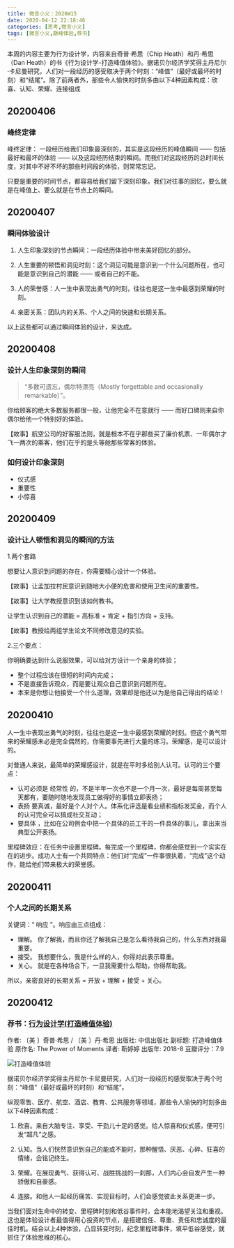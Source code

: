 ```yaml
---
title: 微言小义：2020W15
date: 2020-04-12 22:18:46
categories: [思考,微言小义]
tags: [微言小义,巅峰体验,荐书]
---
```


本周的内容主要为行为设计学，内容来自奇普·希思（Chip Heath）和丹·希思（Dan Heath）的书《行为设计学-打造峰值体验》。据诺贝尔经济学奖得主丹尼尔·卡尼曼研究，人们对一段经历的感受取决于两个时刻：“峰值”（最好或最坏的时刻）和“结尾”。除了前两者外，那些令人愉快的时刻多由以下4种因素构成：欣喜、认知、荣耀、连接组成

<!-- more -->

## 20200406

### 峰终定律

峰终定律： 一段经历给我们印象最深刻的，其实是这段经历的峰值瞬间 —— 包括最好和最坏的体验 —— 以及这段经历结束的瞬间。而我们对这段经历的总时间长度，对其中不好不坏的那些时间段的体验，则常常忘记。

只要是重要的时间节点，都容易给我们留下深刻印象。我们对往事的回忆，要么就是在峰值上、要么就是在节点上的瞬间。

## 20200407

### 瞬间体验设计

1. 人生印象深刻的节点瞬间：一段经历体验中带来美好回忆的部分。

2. 人生重要的顿悟和洞见时刻：这个洞见可能是意识到一个什么问题所在，也可能是意识到自己的潜能 —— 或者自己的不能。

3. 人的荣誉感：人一生中表现出勇气的时刻，往往也是这一生中最感到荣耀的时刻。

4. 亲密关系：团队内的关系、个人之间的快速和长期关系。

以上这些都可以通过瞬间体验的设计，来达成。

## 20200408

### 设计人生印象深刻的瞬间

> “多数可遗忘，偶尔特漂亮（Mostly forgettable and occasionally remarkable）”。

你给顾客的绝大多数服务都很一般，让他完全不在意就行 —— 而好口碑则来自你偶尔给他一个特别好的体验。

【故事】航空公司的好客服法则，就是根本不在乎那些买了廉价机票、一年偶尔才飞一两次的乘客，他们在乎的是头等舱那些常客的体验。

### 如何设计印象深刻

- 仪式感
- 重要性
- 小惊喜

## 20200409

### 设计让人顿悟和洞见的瞬间的方法

1.两个套路

想要让人意识到问题的存在，你需要精心设计一个体验。

【故事】让孟加拉村民意识到随地大小便的危害和使用卫生间的重要性。

【故事】让大学教授意识到该如何教书。

让学生认识到自己的潜能 = 高标准 + 肯定 + 指引方向 + 支持。

【故事】教授给两组学生论文不同修改意见的实验。

2.三个要点：

你明确要达到什么说服效果，可以给对方设计一个亲身的体验；

- 整个过程应该在很短的时间内完成；
- 不是直接告诉观众，而是要让观众自己意识到问题所在。
- 本来是你想让他接受一个什么道理，效果却是他还以为是他自己得出的结论！

## 20200410

人一生中表现出勇气的时刻，往往也是这一生中最感到荣耀的时刻。但这个勇气带来的荣耀感未必是完全偶然的，你需要事先进行大量的练习。荣耀感，是可以设计的。

对普通人来说，最简单的荣耀感设计，就是在平时多给别人认可。认可的三个要点：

- 认可必须是 经常性 的，不是半年一次也不是一个月一次，最好是每周甚至每天都有，要随时随地发现员工做得好的事情立即表扬；
- 表扬 要真诚，最好是个人对个人。体系化评选是看业绩和指标发奖金，而个人的认可完全可以搞成社交互动；
- 要具体 ，比如在公司例会中把一个具体的员工干的一件具体的事儿，拿出来当典型公开表扬。

里程碑效应：在任务中设置里程碑。每完成一个里程碑，你都会感觉到一个实实在在的进步。成功人士有一个共同特点：他们对“完成”一件事很执着，“完成”这个动作，能给他们带来极大的荣誉感。

## 20200411

### 个人之间的长期关系

关键词：“ 响应 ”。响应由三点组成：

- 理解。 你了解我，而且你还了解我自己是怎么看待我自己的，什么东西对我最重要。
- 接受。 我想要什么，我是什么样的人，你得对此表示尊重。
- 关心。 就是在各种场合下，一旦我需要什么帮助，你得帮助我。

所以，亲密良好的长期关系 = 开放 + 理解 + 接受 + 关心。

## 20200412

### 荐书：[行为设计学(打造峰值体验)](https://book.douban.com/subject/30322083/)

作者: 〔美 〕奇普·希思 / 〔美 〕丹·希思
出版社: 中信出版社
副标题: 打造峰值体验
原作名: The Power of Moments
译者: 靳婷婷
出版年: 2018-8
豆瓣评分：7.9

![打造峰值体验](https://img1.doubanio.com/view/subject/l/public/s29865509.jpg)

据诺贝尔经济学奖得主丹尼尔·卡尼曼研究，人们对一段经历的感受取决于两个时刻：“峰值”（最好或最坏的时刻）和“结尾”。

纵观零售、医疗、航空、酒店、教育、公共服务等领域，那些令人愉快的时刻多由以下4种因素构成：

1. 欣喜。来自大脑专注、享受、干劲儿十足的感觉。给人惊喜和仪式感，便可引发“超凡”之感。

2. 认知。当人们恍然意识到自己的能或不能时，那种醒悟、厌恶、心碎、狂喜的情绪，会铭记终生。

3. 荣耀。在展现勇气、获得认可、战胜挑战的一刹那，人们内心会自发产生一种骄傲和自豪感。

4. 连接。和他人一起经历痛苦、实现目标时，人们会感觉彼此关系更进一步。

当我们面对生命中的转变、里程碑时刻和低谷事件时，会本能地渴望关注和重视。这也是体验设计者最值得用心投资的节点，是搭建信任、尊重、责任和忠诚度的最佳时机。结合以上4种体验，凸显转变时刻，纪念里程碑事件，填平低谷感受，就抓住了体验思维的核心。
